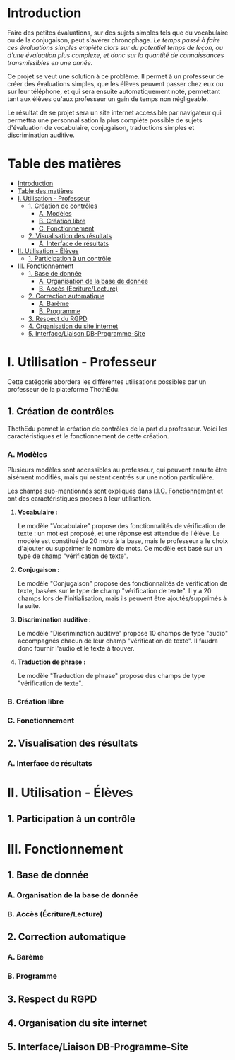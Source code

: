 # Introduction

Faire des petites évaluations, sur des sujets simples tels que du vocabulaire ou de la conjugaison, peut s'avérer chronophage. _Le temps passé à faire ces évaluations simples empiète alors sur du potentiel temps de leçon, ou d'une évaluation plus complexe, et donc sur la quantité de connaissances transmissibles en une année._

Ce projet se veut une solution à ce problème. Il permet à un professeur de créer des évaluations simples, que les élèves peuvent passer chez eux ou sur leur téléphone, et qui sera ensuite automatiquement noté, permettant tant aux élèves qu'aux professeur un gain de temps non négligeable.

Le résultat de se projet sera un site internet accessible par navigateur qui permettra une personnalisation la plus complète possible de sujets d'évaluation de vocabulaire, conjugaison, traductions simples et discrimination auditive.

# Table des matières

- [Introduction](#introduction)
- [Table des matières](#table-des-matières)
- [I. Utilisation - Professeur](#i-utilisation---professeur)
  - [1. Création de contrôles](#1-création-de-contrôles)
    - [A. Modèles](#a-modèles)
    - [B. Création libre](#b-création-libre)
    - [C. Fonctionnement](#c-fonctionnement)
  - [2. Visualisation des résultats](#2-visualisation-des-résultats)
    - [A. Interface de résultats](#a-interface-de-résultats)
- [II. Utilisation - Élèves](#ii-utilisation---élèves)
  - [1. Participation à un contrôle](#1-participation-à-un-contrôle)
- [III. Fonctionnement](#iii-fonctionnement)
  - [1. Base de donnée](#1-base-de-donnée)
    - [A. Organisation de la base de donnée](#a-organisation-de-la-base-de-donnée)
    - [B. Accès (Écriture/Lecture)](#b-accès-écriturelecture)
  - [2. Correction automatique](#2-correction-automatique)
    - [A. Barème](#a-barème)
    - [B. Programme](#b-programme)
  - [3. Respect du RGPD](#3-respect-du-rgpd)
  - [4. Organisation du site internet](#4-organisation-du-site-internet)
  - [5. Interface/Liaison DB-Programme-Site](#5-interfaceliaison-db-programme-site)

# I. Utilisation - Professeur

Cette catégorie abordera les différentes utilisations possibles par un professeur de la plateforme ThothEdu.

## 1. Création de contrôles

ThothEdu permet la création de contrôles de la part du professeur. Voici les caractéristiques et le fonctionnement de cette création.

### A. Modèles

Plusieurs modèles sont accessibles au professeur, qui peuvent ensuite être aisément modifiés, mais qui restent centrés sur une notion particulière.

Les champs sub-mentionnés sont expliqués dans [I.1.C. Fonctionnement](#c-fonctionnement) et ont des caractéristiques propres à leur utilisation.

1. **Vocabulaire :**

   Le modèle "Vocabulaire" propose des fonctionnalités de vérification de texte : un mot est proposé, et une réponse est attendue de l'élève. Le modèle est constitué de 20 mots à la base, mais le professeur a le choix d'ajouter ou supprimer le nombre de mots. Ce modèle est basé sur un type de champ "vérification de texte".

2. **Conjugaison :**

   Le modèle "Conjugaison" propose des fonctionnalités de vérification de texte, basées sur le type de champ "vérification de texte". Il y a 20 champs lors de l'initialisation, mais ils peuvent être ajoutés/supprimés à la suite.

3. **Discrimination auditive :**

   Le modèle "Discrimination auditive" propose 10 champs de type "audio" accompagnés chacun de leur champ "vérification de texte". Il faudra donc fournir l'audio et le texte à trouver.

4. **Traduction de phrase :**

   Le modèle "Traduction de phrase" propose des champs de type "vérification de texte".

### B. Création libre

### C. Fonctionnement

## 2. Visualisation des résultats

### A. Interface de résultats

# II. Utilisation - Élèves

## 1. Participation à un contrôle

# III. Fonctionnement

## 1. Base de donnée

### A. Organisation de la base de donnée

### B. Accès (Écriture/Lecture)

## 2. Correction automatique

### A. Barème

### B. Programme

## 3. Respect du RGPD

## 4. Organisation du site internet

## 5. Interface/Liaison DB-Programme-Site
